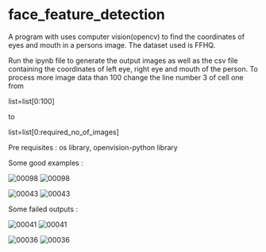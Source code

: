 # face_feature_detection
A program with uses computer vision(opencv) to find the coordinates of eyes and mouth in a persons image. The dataset used is FFHQ.

Run the ipynb file to generate the output images as well as the csv file containing the coordinates of left eye, right eye and mouth of the person.
To process more image data than 100 change the line number 3 of cell one from

list=list[0:100]

to 

list=list[0:required_no_of_images]

Pre requisites : os library, openvision-python library

Some good examples :

![00098](https://github.com/Saksham3112/face_feature_detection/assets/80478503/85f06c29-9c5b-4047-a983-b7414b1f9061)
![00098](https://github.com/Saksham3112/face_feature_detection/assets/80478503/b40792b0-4f04-4084-8288-b4629e018e06)

![00043](https://github.com/Saksham3112/face_feature_detection/assets/80478503/c1e2f248-2c5f-4788-903c-289d6d693e8a)
![00043](https://github.com/Saksham3112/face_feature_detection/assets/80478503/701b7b4c-494b-4df4-9b20-ea74412ecbae)

Some failed outputs :

![00041](https://github.com/Saksham3112/face_feature_detection/assets/80478503/d04fa8ba-7478-4b48-a14f-d50521a8ed7b)
![00041](https://github.com/Saksham3112/face_feature_detection/assets/80478503/4a97b9a2-182e-41fd-85e7-a0b10d9e0dc4)

![00036](https://github.com/Saksham3112/face_feature_detection/assets/80478503/d019af86-f6f8-4b09-99a9-0d0bd1f1c6fe)
![00036](https://github.com/Saksham3112/face_feature_detection/assets/80478503/145a7c06-8ad3-415d-a627-c2d097edd559)




